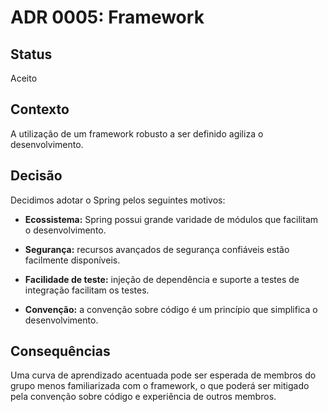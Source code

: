 # ADR 0005: Framework

## Status
Aceito

## Contexto
A utilização de um framework robusto a ser definido agiliza o desenvolvimento.

## Decisão
Decidimos adotar o Spring pelos seguintes motivos:

- **Ecossistema:** Spring possui grande varidade de módulos que facilitam o desenvolvimento.

- **Segurança:** recursos avançados de segurança confiáveis estão facilmente disponíveis.

- **Facilidade de teste:** injeção de dependência e suporte a testes de integração facilitam os testes.

- **Convenção:** a convenção sobre código é um princípio que simplifica o desenvolvimento.

## Consequências

Uma curva de aprendizado acentuada pode ser esperada de membros do grupo menos familiarizada com o framework, o que poderá ser mitigado pela convenção sobre código e experiência de outros membros.